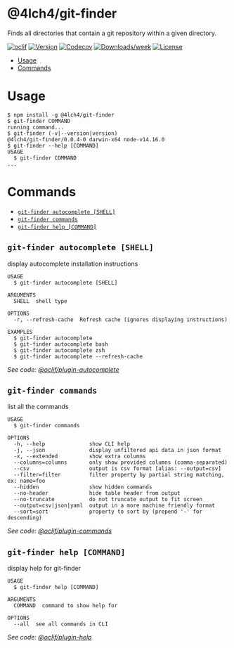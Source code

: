 @4lch4/git-finder
=================

Finds all directories that contain a git repository within a given directory.

[![oclif](https://img.shields.io/badge/cli-oclif-brightgreen.svg)](https://oclif.io)
[![Version](https://img.shields.io/npm/v/@4lch4/git-finder.svg)](https://npmjs.org/package/@4lch4/git-finder)
[![Codecov](https://codecov.io/gh/4lch4/git-finder/branch/master/graph/badge.svg)](https://codecov.io/gh/4lch4/git-finder)
[![Downloads/week](https://img.shields.io/npm/dw/@4lch4/git-finder.svg)](https://npmjs.org/package/@4lch4/git-finder)
[![License](https://img.shields.io/npm/l/@4lch4/git-finder.svg)](https://github.com/4lch4/git-finder/blob/master/package.json)

<!-- toc -->
* [Usage](#usage)
* [Commands](#commands)
<!-- tocstop -->
# Usage
<!-- usage -->
```sh-session
$ npm install -g @4lch4/git-finder
$ git-finder COMMAND
running command...
$ git-finder (-v|--version|version)
@4lch4/git-finder/0.0.4-0 darwin-x64 node-v14.16.0
$ git-finder --help [COMMAND]
USAGE
  $ git-finder COMMAND
...
```
<!-- usagestop -->
# Commands
<!-- commands -->
* [`git-finder autocomplete [SHELL]`](#git-finder-autocomplete-shell)
* [`git-finder commands`](#git-finder-commands)
* [`git-finder help [COMMAND]`](#git-finder-help-command)

## `git-finder autocomplete [SHELL]`

display autocomplete installation instructions

```
USAGE
  $ git-finder autocomplete [SHELL]

ARGUMENTS
  SHELL  shell type

OPTIONS
  -r, --refresh-cache  Refresh cache (ignores displaying instructions)

EXAMPLES
  $ git-finder autocomplete
  $ git-finder autocomplete bash
  $ git-finder autocomplete zsh
  $ git-finder autocomplete --refresh-cache
```

_See code: [@oclif/plugin-autocomplete](https://github.com/oclif/plugin-autocomplete/blob/v0.3.0/src/commands/autocomplete/index.ts)_

## `git-finder commands`

list all the commands

```
USAGE
  $ git-finder commands

OPTIONS
  -h, --help              show CLI help
  -j, --json              display unfiltered api data in json format
  -x, --extended          show extra columns
  --columns=columns       only show provided columns (comma-separated)
  --csv                   output is csv format [alias: --output=csv]
  --filter=filter         filter property by partial string matching, ex: name=foo
  --hidden                show hidden commands
  --no-header             hide table header from output
  --no-truncate           do not truncate output to fit screen
  --output=csv|json|yaml  output in a more machine friendly format
  --sort=sort             property to sort by (prepend '-' for descending)
```

_See code: [@oclif/plugin-commands](https://github.com/oclif/plugin-commands/blob/v1.3.0/src/commands/commands.ts)_

## `git-finder help [COMMAND]`

display help for git-finder

```
USAGE
  $ git-finder help [COMMAND]

ARGUMENTS
  COMMAND  command to show help for

OPTIONS
  --all  see all commands in CLI
```

_See code: [@oclif/plugin-help](https://github.com/oclif/plugin-help/blob/v3.2.2/src/commands/help.ts)_
<!-- commandsstop -->
